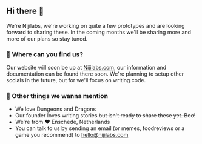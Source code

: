 ## Hi there 👋

We're Nijilabs, we're working on quite a few prototypes and are looking forward to sharing these. In the coming months we'll be sharing more and more of our plans so stay tuned.

### 🌈 Where can you find us?
Our website will soon be up at [Nijilabs.com](https://nijilabs.com/), our information and documentation can be found there ~~soon~~. We're planning to setup other socials in the future, but for we'll focus on writing code.

### 🤙 Other things we wanna mention
- We love Dungeons and Dragons
- Our founder loves writing stories ~~but isn't ready to share these yet. Boo!~~	
- We're from ❤️ Enschede, Netherlands
- You can talk to us by sending an email (or memes, foodreviews or a game you recommend) to [hello@nijilabs.com](mailto:hello@nijilabs.com)
